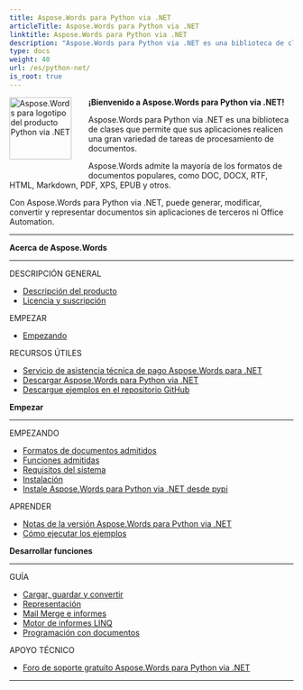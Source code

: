 ```yaml
---
title: Aspose.Words para Python via .NET
articleTitle: Aspose.Words para Python via .NET
linktitle: Aspose.Words para Python via .NET
description: "Aspose.Words para Python via .NET es una biblioteca de clases que permite que sus aplicaciones realicen una gran variedad de tareas de procesamiento de documentos: generar, modificar, convertir y representar documentos."
type: docs
weight: 40
url: /es/python-net/
is_root: true
---
```


<img src="/words/python-net/home_1" alt="Aspose.Words para logotipo del producto Python via .NET" align="left" style="width:110px; margin: 0 30px 30px 0"/>

**¡Bienvenido a Aspose.Words para Python via .NET!**

Aspose.Words para Python via .NET es una biblioteca de clases que permite que sus aplicaciones realicen una gran variedad de tareas de procesamiento de documentos.

Aspose.Words admite la mayoría de los formatos de documentos populares, como DOC, DOCX, RTF, HTML, Markdown, PDF, XPS, EPUB y otros.

Con Aspose.Words para Python via .NET, puede generar, modificar, convertir y representar documentos sin aplicaciones de terceros ni Office Automation.

------

<div class="row">
<div class="col-md-4">
	<p><b>Acerca de Aspose.Words</b></p>
		<hr><p>DESCRIPCIÓN GENERAL</p></hr>
		<ul>
			<li><a href="/words/es/python-net/product-overview/">Descripción del producto</a></li>
			<li><a href="/words/es/python-net/licensing/">Licencia y suscripción</a></li>
		</ul>
		<p>EMPEZAR</p>
		<ul>
			<li><a href="/words/es/python-net/getting-started/">Empezando</a></li>
		</ul>
		<p>RECURSOS ÚTILES</p>
		<ul>
			<li><a href="https://helpdesk.aspose.com/">Servicio de asistencia técnica de pago Aspose.Words para .NET</a></li>
			<li><a href="https://releases.aspose.com/words/python">Descargar Aspose.Words para Python via .NET</a></li>
			<li><a href="https://github.com/aspose-words/Aspose.Words-for-Python-via-.NET">Descargue ejemplos en el repositorio GitHub</a></li>
		</ul>
</div>
<div class="col-md-4">
	<p><b>Empezar</b></p>
		<hr><p>EMPEZANDO</p></hr>
		<ul>
			<li><a href="/words/es/python-net/supported-document-formats/">Formatos de documentos admitidos</a></li>
			<li><a href="/words/es/python-net/features/">Funciones admitidas</a></li>
			<li><a href="/words/es/python-net/system-requirements/">Requisitos del sistema</a></li>
			<li><a href="/words/es/python-net/installation/">Instalación</a></li>
			<li><a href="https://pypi.org/project/aspose-words/">Instale Aspose.Words para Python via .NET desde pypi</a></li>
		</ul>
		<p>APRENDER</p>
		<ul>
			<li><a href="https://releases.aspose.com/words/python/release-notes/">Notas de la versión Aspose.Words para Python via .NET</a></li>
			<li><a href="/words/es/python-net/how-to-run-the-examples/">Cómo ejecutar los ejemplos</a></li>
		</ul>
</div>
<div class="col-md-4">
	<p><b>Desarrollar funciones</b></p>
		<hr><p>GUÍA</p></hr>
		<ul>
			<li><a href="/words/es/python-net/loading-saving-and-converting/">Cargar, guardar y convertir</a></li>
			<li><a href="/words/es/python-net/rendering/">Representación</a></li>
			<li><a href="/words/python-net/mail-merge-and-reporting/">Mail Merge e informes</a></li>
			<li><a href="/words/python-net/linq-reporting-engine/">Motor de informes LINQ</a></li>
			<li><a href="/words/es/python-net/programming-with-documents/">Programación con documentos</a></li>
		</ul>
		<p>APOYO TÉCNICO</p>
		<ul>
			<li><a href="https://forum.aspose.com/c/words/8">Foro de soporte gratuito Aspose.Words para Python via .NET</a></li>
		</ul>
</div>
</div>

------
